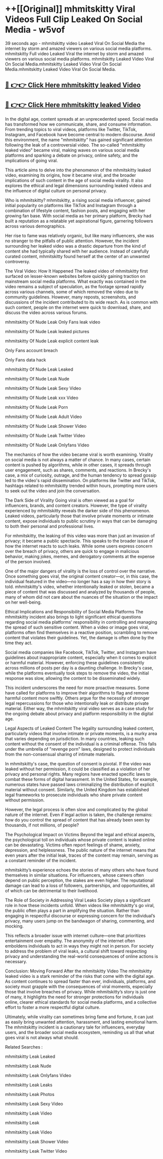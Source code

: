 # ++[[Original]] mhmitskitty Viral Videos Full Clip Leaked On Social Media - w5vof<br>

39 seconds ago - mhmitskitty video Leaked Viral On Social Media the internet by storm and amazed viewers on various social media platforms.
mhmitskitty Full video Leaked Viral the internet by storm and amazed viewers on various social media platforms. mhmitskitty Leaked Video Viral On Social Media.mhmitskitty Leaked Video Viral On Social Media.mhmitskitty Leaked Video Viral On Social Media.<br>


## [🔴 👉👉 Click Here mhmitskitty leaked Video ](https://onlyclips.site?title=mhmitskitty&ref=git)

## [🔴 👉👉 Click Here mhmitskitty leaked Video ](https://onlyclips.site?title=mhmitskitty&ref=git)

In the digital age, content spreads at an unprecedented speed. Social media has transformed how we communicate, share, and consume information. From trending topics to viral videos, platforms like Twitter, TikTok, Instagram, and Facebook have become central to modern discourse. Amid this environment, the name "mhmitskitty" has gained significant attention following the leak of a controversial video. The so-called "mhmitskitty leaked video" became viral, making waves on various social media platforms and sparking a debate on privacy, online safety, and the implications of going viral.

This article aims to delve into the phenomenon of the mhmitskitty leaked video, examining its origins, how it became viral, and the broader implications of such content in the age of social media virality. It also explores the ethical and legal dimensions surrounding leaked videos and the influence of digital culture on personal privacy.

Who is mhmitskitty?
mhmitskitty, a rising social media influencer, gained initial popularity on platforms like TikTok and Instagram through a combination of lifestyle content, fashion posts, and engaging with her growing fan base. With social media as her primary platform, Brecky had built a reputation as a relatable yet aspirational figure, garnering followers across various demographics.

Her rise to fame was relatively organic, but like many influencers, she was no stranger to the pitfalls of public attention. However, the incident surrounding her leaked video was a drastic departure from the kind of content she had typically shared with her audience. Instead of carefully curated content, mhmitskitty found herself at the center of an unwanted controversy.

The Viral Video: How It Happened
The leaked video of mhmitskitty first surfaced on lesser-known websites before quickly gaining traction on mainstream social media platforms. What exactly was contained in the video remains a subject of speculation, as the footage spread rapidly across various channels, some of which removed the video due to community guidelines. However, many reposts, screenshots, and discussions of the incident contributed to its wide reach. As is common with such content, people on the internet were quick to download, share, and discuss the video across various forums.

mhmitskitty Of Nude Leak Only Fans leak video

mhmitskitty Of Nude Leak leaked pictures

mhmitskitty Of Nude Leak explicit content leak

Only Fans account breach

Only Fans data hack

mhmitskitty Of Nude Leak Leaked

mhmitskitty Of Nude Leak Nude

mhmitskitty Of Nude Leak Sexy Video

mhmitskitty Of Nude Leak xxx Video

mhmitskitty Of Nude Leak Porn

mhmitskitty Of Nude Leak Adult Video

mhmitskitty Of Nude Leak Shower Video

mhmitskitty Of Nude Leak Twitter Video

mhmitskitty Of Nude Leak Onlyfans Video

The mechanics of how the video became viral is worth examining. Virality on social media is not always a matter of chance. In many cases, certain content is pushed by algorithms, while in other cases, it spreads through user engagement, such as shares, comments, and reactions. In Brecky's case, a mix of curiosity, outrage, and the human tendency to spread gossip led to the video's rapid dissemination. On platforms like Twitter and TikTok, hashtags related to mhmitskitty trended within hours, prompting more users to seek out the video and join the conversation.

The Dark Side of Virality
Going viral is often viewed as a goal for influencers, brands, and content creators. However, the type of virality experienced by mhmitskitty reveals the darker side of this phenomenon. Leaked videos, particularly those that involve private moments or intimate content, expose individuals to public scrutiny in ways that can be damaging to both their personal and professional lives.

For mhmitskitty, the leaking of this video was more than just an invasion of privacy; it became a public spectacle. This speaks to the broader issue of how the internet reacts to such leaks. While some users express concern over the breach of privacy, others are quick to engage in malicious behavior, making jokes, memes, and derogatory comments at the expense of the person involved.

One of the major dangers of virality is the loss of control over the narrative. Once something goes viral, the original content creator—or, in this case, the individual featured in the video—no longer has a say in how their story is told. mhmitskitty's video, whether intentionally leaked or stolen, became a piece of content that was discussed and analyzed by thousands of people, many of whom did not care about the nuances of the situation or the impact on her well-being.

Ethical Implications and Responsibility of Social Media Platforms
The mhmitskitty incident also brings to light significant ethical questions regarding social media platforms' responsibility in controlling and managing the spread of such sensitive content. When a video or image goes viral, platforms often find themselves in a reactive position, scrambling to remove content that violates their guidelines. Yet, the damage is often done by the time they act.

Social media companies like Facebook, TikTok, Twitter, and Instagram have guidelines about inappropriate content, especially when it comes to explicit or harmful material. However, enforcing these guidelines consistently across millions of posts per day is a daunting challenge. In Brecky's case, while the platforms eventually took steps to remove the video, the initial response was slow, allowing the content to be disseminated widely.

This incident underscores the need for more proactive measures. Some have called for platforms to improve their algorithms to flag and remove harmful content more swiftly. Others argue for the necessity of stronger legal repercussions for those who intentionally leak or distribute private material. Either way, the mhmitskitty viral video serves as a case study for the ongoing debate about privacy and platform responsibility in the digital age.

Legal Aspects of Leaked Content
The legality surrounding leaked content, particularly videos that involve intimate or private moments, is a murky area that varies depending on jurisdiction. In many countries, leaking such content without the consent of the individual is a criminal offense. This falls under the umbrella of "revenge porn" laws, designed to protect individuals from the non-consensual sharing of intimate materials.

In mhmitskitty's case, the question of consent is pivotal. If the video was leaked without her permission, it could be classified as a violation of her privacy and personal rights. Many regions have enacted specific laws to combat these forms of digital harassment. In the United States, for example, numerous states have passed laws criminalizing the distribution of explicit material without consent. Similarly, the United Kingdom has established legal frameworks to prosecute individuals who share private content without permission.

However, the legal process is often slow and complicated by the global nature of the internet. Even if legal action is taken, the challenge remains: how do you control the spread of content that has already been seen by thousands, if not millions, of people?

The Psychological Impact on Victims
Beyond the legal and ethical aspects, the psychological toll on individuals whose private content is leaked online can be devastating. Victims often report feelings of shame, anxiety, depression, and helplessness. The public nature of the internet means that even years after the initial leak, traces of the content may remain, serving as a constant reminder of the incident.

mhmitskitty’s experience echoes the stories of many others who have found themselves in similar situations. For influencers, whose careers often depend on public perception, the stakes are even higher. The reputational damage can lead to a loss of followers, partnerships, and opportunities, all of which can be detrimental to their livelihood.

The Role of Society in Addressing Viral Leaks
Society plays a significant role in how these incidents unfold. When videos like mhmitskitty's go viral, the public often plays a part in amplifying the situation. Rather than engaging in respectful discourse or expressing concern for the individual’s privacy, many users jump on the bandwagon of sharing, commenting, and mocking.

This reflects a broader issue with internet culture—one that prioritizes entertainment over empathy. The anonymity of the internet often emboldens individuals to act in ways they might not in person. For society to address the problem of viral leaks, a cultural shift toward respecting privacy and understanding the real-world consequences of online actions is necessary.

Conclusion: Moving Forward After the mhmitskitty Video
The mhmitskitty leaked video is a stark reminder of the risks that come with the digital age. As content continues to spread faster than ever, individuals, platforms, and society must grapple with the consequences of viral moments, especially those that involve breaches of privacy. While mhmitskitty’s story is just one of many, it highlights the need for stronger protections for individuals online, clearer ethical standards for social media platforms, and a collective effort to foster a more respectful digital culture.

Ultimately, while virality can sometimes bring fame and fortune, it can just as easily bring unwanted attention, harassment, and lasting emotional harm. The mhmitskitty incident is a cautionary tale for influencers, everyday users, and the broader social media ecosystem, reminding us all that what goes viral is not always what should.

Related Searches :

mhmitskitty Leak Leaked

mhmitskitty Leak Nude

mhmitskitty Leak Onlyfans Video

mhmitskitty Leak Leaks

mhmitskitty Leak Photos

mhmitskitty Leak Sexy Video

mhmitskitty Leak Video

mhmitskitty Leak

mhmitskitty Leak Video

mhmitskitty Leak Shower Video

mhmitskitty Leak Twitter Video

